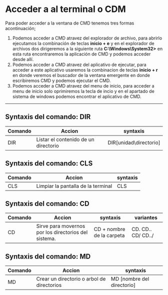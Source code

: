 # Acceder a al terminal o CDM

Para poder acceder a la ventana de CMD tenemos tres formas acontinuación;

<ol>
  <li>
    Podemos acceder a CMD atravez del explorador de archivo, para abrirlo ejecutamos la combinación de teclas <strong>inicio + e</strong> y en el 
    explorador de archivos dos dirigeremos a la siguiente ruta <b>C:\Windows\System32></b> en esta ruta encontraremos la aplicación de CMD y podemos 
    acceder desde allí.
  </li>
  
  <li>
    Podemos acceder a CMD atravez del aplicativo de ejecutar, para acceder a este aplicativo usaremos la combinacion de teclas <b>inicio + r</b> en donde 
    veremos el buscador de la ventana emergente en donde escribiremos CMD y podemos ejecutar el CMD.
  </li>
  
  <li>
    Podemos acceder a CMD atravez del menu de inicio, para acceder a menu de inicio solo oprimiremos la tecla de incio y en el apartado de sistema de windows
    podemos encontrar el aplicativo de CMD.
  </li>
</ol>

***

## Syntaxis del comando: DIR

| Comando  | Accion                               | syntaxis             | 
|----------|--------------------------------------|----------------------|
|DIR       | Listar el contenido de un directorio |DIR[unidad\directorio]|

## Syntaxis del comando: CLS

| Comando  | Accion                               | syntaxis             | 
|----------|--------------------------------------|----------------------|
|CLS       | Limpiar la pantalla de la terminal   |CLS                   |

## Syntaxis del comando: CD

| Comando | Accion                                              | syntaxis                 | variantes        |
|---------|-----------------------------------------------------|--------------------------|------------------|
|CD       | Sirve para movernos por los directorios del sistema.|CD + nombre de la carpeta |CD. CD.. CD/ CD../|

## Syntaxis del comando: MD

| Comando  | Accion                                    | syntaxis                 | 
|----------|-------------------------------------------|--------------------------|
|MD        | Crear un directorio o arbol de directorios|MD [nombre del directorio]|

